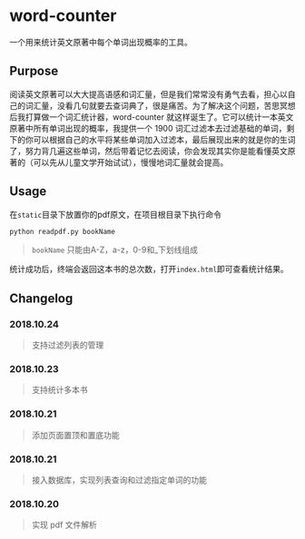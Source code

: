 # word-counter

一个用来统计英文原著中每个单词出现概率的工具。

## Purpose

阅读英文原著可以大大提高语感和词汇量，但是我们常常没有勇气去看，担心以自己的词汇量，没看几句就要去查词典了，很是痛苦。为了解决这个问题，苦思冥想后我打算做一个词汇统计器，word-counter 就这样诞生了。它可以统计一本英文原著中所有单词出现的概率，我提供一个 1900 词汇过滤本去过滤基础的单词，剩下的你可以根据自己的水平将某些单词加入过滤本，最后展现出来的就是你的生词了，努力背几遍这些单词，然后带着记忆去阅读，你会发现其实你是能看懂英文原著的（可以先从儿童文学开始试试），慢慢地词汇量就会提高。


## Usage
在`static`目录下放置你的pdf原文，在项目根目录下执行命令
```bash
python readpdf.py bookName
```
> `bookName` 只能由A-Z，a-z，0-9和_下划线组成

统计成功后，终端会返回这本书的总次数，打开`index.html`即可查看统计结果。


## Changelog

### 2018.10.24

> 支持过滤列表的管理

### 2018.10.23

> 支持统计多本书

### 2018.10.21

> 添加页面置顶和置底功能

### 2018.10.21

> 接入数据库，实现列表查询和过滤指定单词的功能

### 2018.10.20

> 实现 pdf 文件解析
